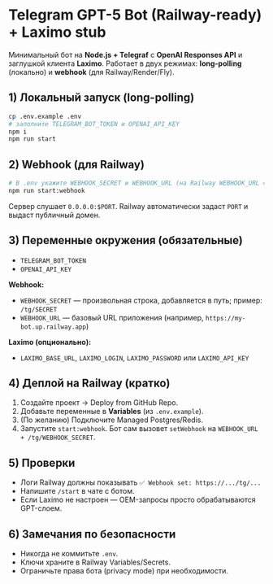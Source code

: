 # Telegram GPT-5 Bot (Railway-ready) + Laximo stub

Минимальный бот на **Node.js + Telegraf** с **OpenAI Responses API** и заглушкой клиента **Laximo**.
Работает в двух режимах: **long-polling** (локально) и **webhook** (для Railway/Render/Fly).

## 1) Локальный запуск (long-polling)
```bash
cp .env.example .env
# заполните TELEGRAM_BOT_TOKEN и OPENAI_API_KEY
npm i
npm run start
```

## 2) Webhook (для Railway)
```bash
# В .env укажите WEBHOOK_SECRET и WEBHOOK_URL (на Railway WEBHOOK_URL = https://<app>.up.railway.app)
npm run start:webhook
```
Сервер слушает `0.0.0.0:$PORT`. Railway автоматически задаст `PORT` и выдаст публичный домен.

## 3) Переменные окружения (обязательные)
- `TELEGRAM_BOT_TOKEN`
- `OPENAI_API_KEY`

**Webhook:**
- `WEBHOOK_SECRET` — произвольная строка, добавляется в путь; пример: `/tg/SECRET`
- `WEBHOOK_URL` — базовый URL приложения (например, `https://my-bot.up.railway.app`)

**Laximo (опционально):**
- `LAXIMO_BASE_URL`, `LAXIMO_LOGIN`, `LAXIMO_PASSWORD` или `LAXIMO_API_KEY`

## 4) Деплой на Railway (кратко)
1. Создайте проект → Deploy from GitHub Repo.
2. Добавьте переменные в **Variables** (из `.env.example`).
3. (По желанию) Подключите Managed Postgres/Redis.
4. Запустите `start:webhook`. Бот сам вызовет `setWebhook` на `WEBHOOK_URL + /tg/WEBHOOK_SECRET`.

## 5) Проверки
- Логи Railway должны показывать `✅ Webhook set: https://.../tg/...`
- Напишите `/start` в чате с ботом.
- Если Laximo не настроен — OEM-запросы просто обрабатываются GPT-слоем.

## 6) Замечания по безопасности
- Никогда не коммитьте `.env`.
- Ключи храните в Railway Variables/Secrets.
- Ограничьте права бота (privacy mode) при необходимости.
